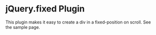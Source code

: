 jQuery.fixed Plugin
===================

This plugin makes it easy to create a div in a fixed-position on scroll. See the sample page.
